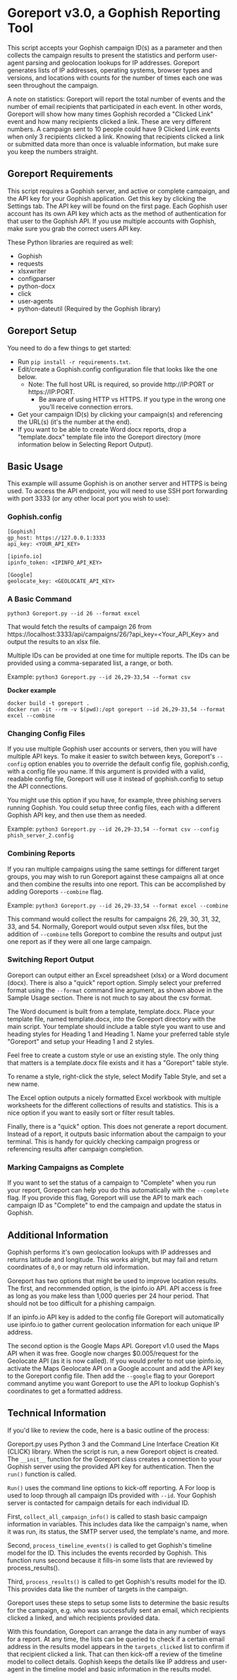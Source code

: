 # Goreport v3.0, a Gophish Reporting Tool

This script accepts your Gophish campaign ID(s) as a parameter and then collects the campaign results to present the statistics and perform user-agent parsing and geolocation lookups for IP addresses. Goreport generates lists of IP addresses, operating systems, browser types and versions, and locations with counts for the number of times each one was seen throughout the campaign.

A note on statistics: Goreport will report the total number of events and the number of email recipients that participated in each event. In other words, Goreport will show how many times Gophish recorded a "Clicked Link" event and how many recipients clicked a link. These are very different numbers. A campaign sent to 10 people could have 9 Clicked Link events when only 3 recipients clicked a link. Knowing that recipients clicked a link or submitted data more than once is valuable information, but make sure you keep the numbers straight.

## Goreport Requirements

This script requires a Gophish server, and active or complete campaign, and the API key for your Gophish application. Get this key by clicking the Settings tab. The API key will be found on the first page. Each Gophish user account has its own API key which acts as the method of authentication for that user to the Gophish API. If you use multiple accounts with Gophish, make sure you grab the correct users API key.

These Python libraries are required as well:
* Gophish
* requests
* xlsxwriter
* configparser
* python-docx
* click
* user-agents
* python-dateutil (Required by the Gophish library)

## Goreport Setup

You need to do a few things to get started:

* Run `pip install -r requirements.txt`.
* Edit/create a Gophish.config configuration file that looks like the one below.
  * Note: The full host URL is required, so provide http://IP:PORT or https://IP:PORT.
	* Be aware of using HTTP vs HTTPS. If you type in the wrong one you'll receive connection errors.
* Get your campaign ID(s) by clicking your campaign(s) and referencing the URL(s) (it's the number at the end).
* If you want to be able to create Word docx reports, drop a "template.docx" template file into the Goreport directory (more information below in Selecting Report Output).

## Basic Usage

This example will assume Gophish is on another server and HTTPS is being used. To access the API endpoint, you will need to use SSH port forwarding with port 3333 (or any other local port you wish to use):

### Gophish.config

```
[Gophish]
gp_host: https://127.0.0.1:3333
api_key: <YOUR_API_KEY>

[ipinfo.io]
ipinfo_token: <IPINFO_API_KEY>

[Google]
geolocate_key: <GEOLOCATE_API_KEY>
```

### A Basic Command

`python3 Goreport.py --id 26 --format excel`

That would fetch the results of campaign 26 from https://localhost:3333/api/campaigns/26/?api_key=<Your_API_Key> and output the results to an xlsx file.

Multiple IDs can be provided at one time for multiple reports. The IDs can be provided using a comma-separated list, a range, or both.

Example: `python3 Goreport.py --id 26,29-33,54 --format csv`

**Docker example**

```
docker build -t goreport .
docker run -it --rm -v $(pwd):/opt goreport --id 26,29-33,54 --format excel --combine

```

### Changing Config Files

If you use multiple Gophish user accounts or servers, then you will have multiple API keys. To make it easier to switch between keys, Goreport's `--config` option enables you to override the default config file, gophish.config, with a config file you name. If this argument is provided with a valid, readable config file, Goreport will use it instead of gophish.config to setup the API connections.

You might use this option if you have, for example, three phishing servers running Gophish. You could setup three config files, each with a different Gophish API key, and then use them as needed.

Example: `python3 Goreport.py --id 26,29-33,54 --format csv --config phish_server_2.config`

### Combining Reports

If you ran multiple campaigns using the same settings for different target groups, you may wish to run Goreport against these campaigns all at once and then combine the results into one report. This can be accomplished by adding Goreports `--combine` flag.

Example: `python3 Goreport.py --id 26,29-33,54 --format excel --combine`

This command would collect the results for campaigns 26, 29, 30, 31, 32, 33, and 54. Normally, Goreport would output seven xlsx files, but the addition of `--combine` tells Goreport to combine the results and output just one report as if they were all one large campaign.

### Switching Report Output

Goreport can output either an Excel spreadsheet (xlsx) or a Word document (docx). There is also a "quick" report option. Simply select your preferred format using the `--format` command line argument, as shown above in the Sample Usage section. There is not much to say about the csv format.

The Word document is built from a template, template.docx. Place your template file, named template.docx, into the Goreport directory with the main script. Your template should include a table style you want to use and heading styles for Heading 1 and Heading 1. Name your preferred table style "Goreport" and setup your Heading 1 and 2 styles.

Feel free to create a custom style or use an existing style. The only thing that matters is a template.docx file exists and it has a "Goreport" table style.

To rename a style, right-click the style, select Modify Table Style, and set a new name.

The Excel option outputs a nicely formatted Excel workbook with multiple worksheets for the different collections of results and statistics. This is a nice option if you want to easily sort or filter result tables.

Finally, there is a "quick" option. This does not generate a report document. Instead of a report, it outputs basic information about the campaign to your terminal. This is handy for quickly checking campaign progress or referencing results after campaign completion.

### Marking Campaigns as Complete

If you want to set the status of a campaign to "Complete" when you run your report, Goreport can help you do this automatically with the `--complete` flag. If you provide this flag, Goreport will use the API to mark each campaign ID as "Complete" to end the campaign and update the status in Gophish.

## Additional Information

Gophish performs it's own geolocation lookups with IP addresses and returns latitude and longitude. This works alright, but may fail and return coordinates of `0,0` or may return old information.

Goreport has two options that might be used to improve location results. The first, and recommended option, is the ipinfo.io API. API access is free as long as you make less than 1,000 queries per 24 hour period. That should not be too difficult for a phishing campaign.

If an ipinfo.io API key is added to the config file Goreport will automatically use ipinfo.io to gather current geolocation information for each unique IP address.

The second option is the Google Maps API. Goreport v1.0 used the Maps API when it was free. Google now charges $0.005/request for the Geolocate API (as it is now called). If you would prefer to not use ipinfo.io, activate the Maps Geolocate API on a Google account and add the API key to the Goreport config file. Then add the `--google` flag to your Goreport command anytime you want Goreport to use the API to lookup Gophish's coordinates to get a formatted address.

## Technical Information

If you'd like to review the code, here is a basic outline of the process:

Goreport.py uses Python 3 and the Command Line Interface Creation Kit (CLICK) library. When the script is run, a new Goreport object is created. The `__init__` function for the Goreport class creates a connection to your Gophish server using the provided API key for authentication. Then the `run()` function is called.

`Run()` uses the command line options to kick-off reporting. A For loop is used to loop through all campaign IDs provided with `--id`. Your Gophish server is contacted for campaign details for each individual ID.

First, `collect_all_campaign_info()` is called to stash basic campaign information in variables. This includes data like the campaign's name, when it was run, its status, the SMTP server used, the template's name, and more.

Second, `process_timeline_events()` is called to get Gophish's timeline model for the ID. This includes the events recorded by Gophish. This function runs second because it fills-in some lists that are reviewed by process_results().

Third, `process_results()` is called to get Gophish's results model for the ID. This provides data like the number of targets in the campaign.

Goreport uses these steps to setup some lists to determine the basic results for the campaign, e.g. who was successfully sent an email, which recipients clicked a linked, and which recipients provided data.

With this foundation, Goreport can arrange the data in any number of ways for a report. At any time, the lists can be queried to check if a certain email address in the results model appears in the `targets_clicked` list to confirm if that recipient clicked a link. That can then kick-off a review of the timeline model to collect details. Gophish keeps the details like IP address and user-agent in the timeline model and basic information in the results model.
